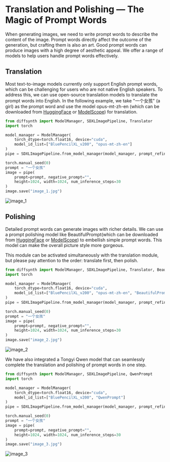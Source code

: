 # Translation and Polishing — The Magic of Prompt Words

When generating images, we need to write prompt words to describe the content of the image. Prompt words directly affect the outcome of the generation, but crafting them is also an art. Good prompt words can produce images with a high degree of aesthetic appeal. We offer a range of models to help users handle prompt words effectively.

## Translation

Most text-to-image models currently only support English prompt words, which can be challenging for users who are not native English speakers. To address this, we can use open-source translation models to translate the prompt words into English. In the following example, we take "一个女孩" (a girl) as the prompt word and use the model opus-mt-zh-en (which can be downloaded from [HuggingFace](https://huggingface.co/Helsinki-NLP/opus-mt-zh-en) or [ModelScope](https://modelscope.cn/models/moxying/opus-mt-zh-en)) for translation.
```python
from diffsynth import ModelManager, SDXLImagePipeline, Translator
import torch

model_manager = ModelManager(
    torch_dtype=torch.float16, device="cuda",
    model_id_list=["BluePencilXL_v200", "opus-mt-zh-en"]
)
pipe = SDXLImagePipeline.from_model_manager(model_manager, prompt_refiner_classes=[Translator])

torch.manual_seed(0)
prompt = "一个女孩"
image = pipe(
    prompt=prompt, negative_prompt="",
    height=1024, width=1024, num_inference_steps=30
)
image.save("image_1.jpg")
```

![image_1](https://github.com/user-attachments/assets/c8070a6b-3d2f-4faf-a806-c403b91f1a94)

## Polishing

Detailed prompt words can generate images with richer details. We can use a prompt polishing model like BeautifulPrompt(which can be downloaded from [HuggingFace](https://huggingface.co/Helsinki-NLP/opus-mt-zh-en) or [ModelScope](https://modelscope.cn/models/moxying/opus-mt-zh-en)) to embellish simple prompt words. This model can make the overall picture style more gorgeous.

This module can be activated simultaneously with the translation module, but please pay attention to the order: translate first, then polish.

```python
from diffsynth import ModelManager, SDXLImagePipeline, Translator, BeautifulPrompt
import torch

model_manager = ModelManager(
    torch_dtype=torch.float16, device="cuda",
    model_id_list=["BluePencilXL_v200", "opus-mt-zh-en", "BeautifulPrompt"]
)
pipe = SDXLImagePipeline.from_model_manager(model_manager, prompt_refiner_classes=[Translator, BeautifulPrompt])

torch.manual_seed(0)
prompt = "一个女孩"
image = pipe(
    prompt=prompt, negative_prompt="",
    height=1024, width=1024, num_inference_steps=30
)
image.save("image_2.jpg")
```

![image_2](https://github.com/user-attachments/assets/94f64a7d-b14a-41e2-a013-c9a74635a84d)

We have also integrated a Tongyi Qwen model that can seamlessly complete the translation and polishing of prompt words in one step.

```python
from diffsynth import ModelManager, SDXLImagePipeline, QwenPrompt
import torch

model_manager = ModelManager(
    torch_dtype=torch.float16, device="cuda",
    model_id_list=["BluePencilXL_v200", "QwenPrompt"]
)
pipe = SDXLImagePipeline.from_model_manager(model_manager, prompt_refiner_classes=[QwenPrompt])

torch.manual_seed(0)
prompt = "一个女孩"
image = pipe(
    prompt=prompt, negative_prompt="",
    height=1024, width=1024, num_inference_steps=30
)
image.save("image_3.jpg")
```

![image_3](https://github.com/user-attachments/assets/fc1a201d-aef1-4e6a-81d6-2e2249ffa230)
